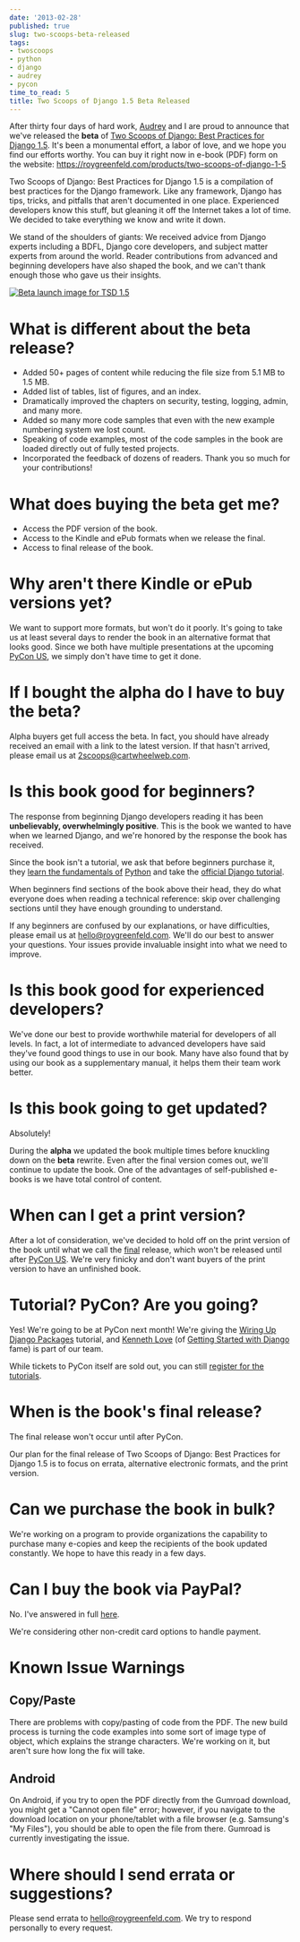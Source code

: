 ```yaml
---
date: '2013-02-28'
published: true
slug: two-scoops-beta-released
tags:
- twoscoops
- python
- django
- audrey
- pycon
time_to_read: 5
title: Two Scoops of Django 1.5 Beta Released
---
```


After thirty four days of hard work, [Audrey](https://audrey.roygreenfeld.com)
and I are proud to announce that we've released the **beta** of [Two
Scoops of Django: Best Practices for Django
1.5](https://roygreenfeld.com/products/two-scoops-of-django-1-5). It's been a monumental effort, a labor
of love, and we hope you find our efforts worthy. You can buy it right
now in e-book (PDF) form on the website: <https://roygreenfeld.com/products/two-scoops-of-django-1-5>

Two Scoops of Django: Best Practices for Django 1.5 is a compilation of
best practices for the Django framework. Like any framework, Django has
tips, tricks, and pitfalls that aren't documented in one place.
Experienced developers know this stuff, but gleaning it off the Internet
takes a lot of time. We decided to take everything we know and write it
down.

We stand of the shoulders of giants: We received advice from Django
experts including a BDFL, Django core developers, and subject matter
experts from around the world. Reader contributions from advanced and
beginning developers have also shaped the book, and we can't thank
enough those who gave us their insights.

[![Beta launch image for TSD 1.5](images/tsd15-beta.png)](https://roygreenfeld.com/products/two-scoops-of-django-1-5/)

<a name="features"></a>
What is different about the beta release?
=========================================

-   Added 50+ pages of content while reducing the file size from 5.1 MB
    to 1.5 MB.
-   Added list of tables, list of figures, and an index.
-   Dramatically improved the chapters on security, testing, logging,
    admin, and many more.
-   Added so many more code samples that even with the new example
    numbering system we lost count.
-   Speaking of code examples, most of the code samples in the book are
    loaded directly out of fully tested projects.
-   Incorporated the feedback of dozens of readers. Thank you so much
    for your contributions!

What does buying the beta get me?
=================================

-   Access the PDF version of the book.
-   Access to the Kindle and ePub formats when we release the final.
-   Access to final release of the book.

Why aren't there Kindle or ePub versions yet?
==============================================

We want to support more formats, but won't do it poorly. It's going to
take us at least several days to render the book in an alternative
format that looks good. Since we both have multiple presentations at the
upcoming [PyCon US](https://us.pycon.org/2013/), we simply don't have
time to get it done.

If I bought the alpha do I have to buy the beta?
================================================

Alpha buyers get full access the beta. In fact, you should have already
received an email with a link to the latest version. If that hasn't
arrived, please email us at <2scoops@cartwheelweb.com>.

Is this book good for beginners?
================================

The response from beginning Django developers reading it has been
**unbelievably, overwhelmingly positive**. This is the book we wanted to
have when we learned Django, and we're honored by the response the book
has received.

Since the book isn't a tutorial, we ask that before beginners purchase
it, they [learn the fundamentals of](http://learnpythonthehardway.org/)
[Python](http://www.amazon.com/Learn-Python-Hard-Way-Introduction/dp/0321884914/?ie=UTF8&tag=ihpydanny-20)
and take the [official Django
tutorial](https://docs.djangoproject.com/en/1.5/intro/tutorial01/).

When beginners find sections of the book above their head, they do what
everyone does when reading a technical reference: skip over challenging
sections until they have enough grounding to understand.

If any beginners are confused by our explanations, or have difficulties,
please email us at <hello@roygreenfeld.com>. We'll do our best to
answer your questions. Your issues provide invaluable insight into what
we need to improve.

Is this book good for experienced developers?
=============================================

We've done our best to provide worthwhile material for developers of
all levels. In fact, a lot of intermediate to advanced developers have
said they've found good things to use in our book. Many have also found
that by using our book as a supplementary manual, it helps them their
team work better.

Is this book going to get updated?
==================================

Absolutely!

During the **alpha** we updated the book multiple times before knuckling
down on the **beta** rewrite. Even after the final version comes out,
we'll continue to update the book. One of the advantages of
self-published e-books is we have total control of content.

When can I get a print version?
===============================

After a lot of consideration, we've decided to hold off on the print
version of the book until what we call the
[final](/two-scoops-beta-released.html#final)
release, which won't be released until after [PyCon
US](https://us.pycon.org/2013/). We're very finicky and don't want
buyers of the print version to have an unfinished book.

Tutorial? PyCon? Are you going?
===============================

Yes! We're going to be at PyCon next month! We're giving the [Wiring
Up Django Packages](https://us.pycon.org/2013/schedule/presentation/11/)
tutorial, and [Kenneth Love](http://brack3t.com/) (of [Getting Started
with Django](http://gettingstartedwithdjango.com/) fame) is part of our
team.

While tickets to PyCon itself are sold out, you can still [register for
the tutorials](https://us.pycon.org/2013/registration/register/).

When is the book's final release?
==================================

The final release won't occur until after PyCon.

Our plan for the final release of Two Scoops of Django: Best Practices
for Django 1.5 is to focus on errata, alternative electronic formats,
and the print version.

Can we purchase the book in bulk?
=================================

We're working on a program to provide organizations the capability to
purchase many e-copies and keep the recipients of the book updated
constantly. We hope to have this ready in a few days.

Can I buy the book via PayPal?
==============================

No. I've answered in full
[here](/we-are-not-using-paypal.html).

We're considering other non-credit card options to handle payment.

Known Issue Warnings
====================

Copy/Paste
----------

There are problems with copy/pasting of code from the PDF. The new build
process is turning the code examples into some sort of image type of
object, which explains the strange characters. We're working on it, but
aren't sure how long the fix will take.

Android
-------

On Android, if you try to open the PDF directly from the Gumroad
download, you might get a "Cannot open file" error; however, if you
navigate to the download location on your phone/tablet with a file
browser (e.g. Samsung's "My Files"), you should be able to open the
file from there. Gumroad is currently investigating the issue.

Where should I send errata or suggestions?
==========================================

Please send errata to <hello@roygreenfeld.com>. We try to respond
personally to every request.

